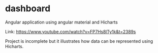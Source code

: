# dashboard
Angular application using angular material and Hicharts

Link: https://www.youtube.com/watch?v=FP7Hs8lTy1k&t=2389s

Project is incomplete but it illustrates how data can be represented using Hicharts.
